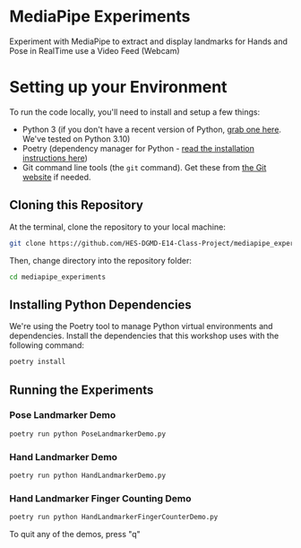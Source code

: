 # MediaPipe Experiments

Experiment with MediaPipe to extract and display landmarks for Hands and Pose in RealTime use a Video Feed (Webcam)

# Setting up your Environment

To run the code locally, you'll need to install and setup a few things:

* Python 3 (if you don't have a recent version of Python, [grab one here](https://www.python.org/downloads/).  We've tested on Python 3.10)
* Poetry (dependency manager for Python - [read the installation instructions here](https://python-poetry.org/docs/#installation))
* Git command line tools (the `git` command).  Get these from [the Git website](https://git-scm.com/downloads) if needed.

## Cloning this Repository

At the terminal, clone the repository to your local machine:

```bash
git clone https://github.com/HES-DGMD-E14-Class-Project/mediapipe_experiments.git
```

Then, change directory into the repository folder:

```bash
cd mediapipe_experiments
```

## Installing Python Dependencies

We're using the Poetry tool to manage Python virtual environments and dependencies.  Install the dependencies that this workshop uses with the following command:

```bash
poetry install
```

## Running the Experiments

### Pose Landmarker Demo

```bash
poetry run python PoseLandmarkerDemo.py
```

### Hand Landmarker Demo

```bash
poetry run python HandLandmarkerDemo.py
```

### Hand Landmarker Finger Counting Demo

```bash
poetry run python HandLandmarkerFingerCounterDemo.py
```

To quit any of the demos, press "q"